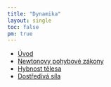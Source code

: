 ```yaml
---
title: "Dynamika"
layout: single
toc: false
pm: true
---
```

- [Úvod](/notes/school/physics/dynamics/introduction-to-dynamics)
- [Newtonovy pohybové zákony](/notes/school/physics/dynamics/newtons-laws-of-motion)
- [Hybnost tělesa](/notes/school/physics/dynamics/momentum)
- [Dostředívá síla](/notes/school/physics/dynamics/centripital-force)
